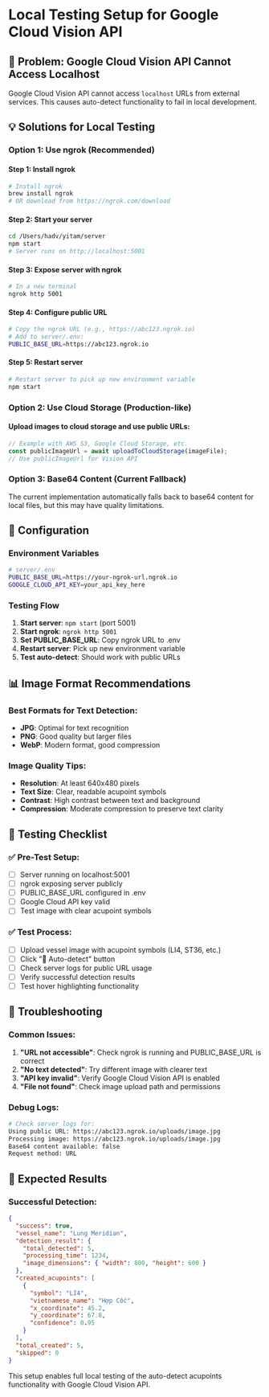 # Local Testing Setup for Google Cloud Vision API

## 🚀 Problem: Google Cloud Vision API Cannot Access Localhost

Google Cloud Vision API cannot access `localhost` URLs from external services. This causes auto-detect functionality to fail in local development.

## 💡 Solutions for Local Testing

### **Option 1: Use ngrok (Recommended)**

#### Step 1: Install ngrok
```bash
# Install ngrok
brew install ngrok
# OR download from https://ngrok.com/download
```

#### Step 2: Start your server
```bash
cd /Users/hadv/yitam/server
npm start
# Server runs on http://localhost:5001
```

#### Step 3: Expose server with ngrok
```bash
# In a new terminal
ngrok http 5001
```

#### Step 4: Configure public URL
```bash
# Copy the ngrok URL (e.g., https://abc123.ngrok.io)
# Add to server/.env:
PUBLIC_BASE_URL=https://abc123.ngrok.io
```

#### Step 5: Restart server
```bash
# Restart server to pick up new environment variable
npm start
```

### **Option 2: Use Cloud Storage (Production-like)**

#### Upload images to cloud storage and use public URLs:
```javascript
// Example with AWS S3, Google Cloud Storage, etc.
const publicImageUrl = await uploadToCloudStorage(imageFile);
// Use publicImageUrl for Vision API
```

### **Option 3: Base64 Content (Current Fallback)**

The current implementation automatically falls back to base64 content for local files, but this may have quality limitations.

## 🔧 Configuration

### Environment Variables
```bash
# server/.env
PUBLIC_BASE_URL=https://your-ngrok-url.ngrok.io
GOOGLE_CLOUD_API_KEY=your_api_key_here
```

### Testing Flow
1. **Start server**: `npm start` (port 5001)
2. **Start ngrok**: `ngrok http 5001`
3. **Set PUBLIC_BASE_URL**: Copy ngrok URL to .env
4. **Restart server**: Pick up new environment variable
5. **Test auto-detect**: Should work with public URLs

## 📊 Image Format Recommendations

### **Best Formats for Text Detection:**
- **JPG**: Optimal for text recognition
- **PNG**: Good quality but larger files
- **WebP**: Modern format, good compression

### **Image Quality Tips:**
- **Resolution**: At least 640x480 pixels
- **Text Size**: Clear, readable acupoint symbols
- **Contrast**: High contrast between text and background
- **Compression**: Moderate compression to preserve text clarity

## 🧪 Testing Checklist

### ✅ Pre-Test Setup:
- [ ] Server running on localhost:5001
- [ ] ngrok exposing server publicly
- [ ] PUBLIC_BASE_URL configured in .env
- [ ] Google Cloud API key valid
- [ ] Test image with clear acupoint symbols

### ✅ Test Process:
- [ ] Upload vessel image with acupoint symbols (LI4, ST36, etc.)
- [ ] Click "🤖 Auto-detect" button
- [ ] Check server logs for public URL usage
- [ ] Verify successful detection results
- [ ] Test hover highlighting functionality

## 🐛 Troubleshooting

### Common Issues:
1. **"URL not accessible"**: Check ngrok is running and PUBLIC_BASE_URL is correct
2. **"No text detected"**: Try different image with clearer text
3. **"API key invalid"**: Verify Google Cloud Vision API is enabled
4. **"File not found"**: Check image upload path and permissions

### Debug Logs:
```bash
# Check server logs for:
Using public URL: https://abc123.ngrok.io/uploads/image.jpg
Processing image: https://abc123.ngrok.io/uploads/image.jpg
Base64 content available: false
Request method: URL
```

## 🎯 Expected Results

### Successful Detection:
```json
{
  "success": true,
  "vessel_name": "Lung Meridian",
  "detection_result": {
    "total_detected": 5,
    "processing_time": 1234,
    "image_dimensions": { "width": 800, "height": 600 }
  },
  "created_acupoints": [
    {
      "symbol": "LI4",
      "vietnamese_name": "Hợp Cốc",
      "x_coordinate": 45.2,
      "y_coordinate": 67.8,
      "confidence": 0.95
    }
  ],
  "total_created": 5,
  "skipped": 0
}
```

This setup enables full local testing of the auto-detect acupoints functionality with Google Cloud Vision API.
